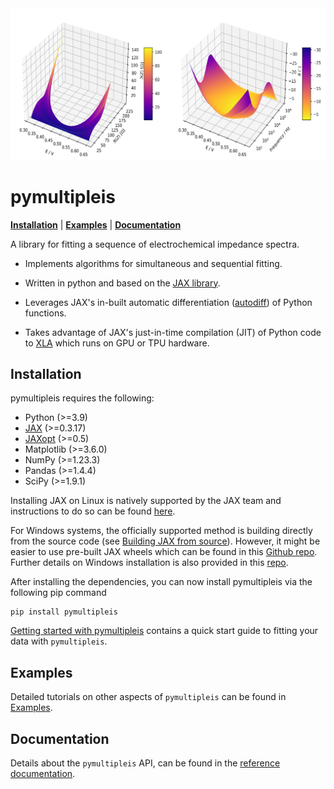 <div align="center">
<img src="https://github.com/richinex/pymultipleis/blob/main/docs/source/_static/z_bode.png" alt="logo"></img>
</div>


pymultipleis
=============

[**Installation**](#installation)
| [**Examples**](https://github.com/richinex/pymultipleis/tree/main/docs/source/examples)
| [**Documentation**](https://pymultipleis.readthedocs.io/en/latest/index.html)


A library for fitting a sequence of electrochemical impedance spectra.

- Implements algorithms for simultaneous and sequential fitting.

- Written in python and based on the [JAX library](https://github.com/google/jax).

- Leverages JAX's in-built automatic differentiation ([autodiff](https://jax.readthedocs.io/en/latest/notebooks/autodiff_cookbook.html)) of Python functions.

- Takes advantage of JAX's just-in-time compilation (JIT) of Python code to [XLA](https://www.tensorflow.org/xla) which runs on GPU or TPU hardware.


## Installation<a id="installation"></a>

pymultipleis requires the following:

-   Python (>=3.9)
-   [JAX](https://jax.readthedocs.io/en/latest/) (>=0.3.17)
-   [JAXopt](https://github.com/google/jaxopt/blob/main/README.md) (>=0.5)
-   Matplotlib (>=3.6.0)
-   NumPy (>=1.23.3)
-   Pandas (>=1.4.4)
-   SciPy (>=1.9.1)

Installing JAX on Linux is natively supported by the JAX team and instructions to do so can be found [here](https://github.com/google/jax#installation).

For Windows systems, the officially supported method is building directly from the source code (see [Building JAX from source](https://jax.readthedocs.io/en/latest/developer.html#building-from-source)).
However, it might be easier to use pre-built JAX wheels which can be found in this [Github repo](https://github.com/cloudhan/jax-windows-builder). Further details
on Windows installation is also provided in this [repo](https://github.com/Dipolar-Quantum-Gases/jaxfit/blob/main/README.md).


After installing the dependencies, you can now install pymultipleis via the following pip command

```
pip install pymultipleis
```

[Getting started with pymultipleis](https://pymultipleis.readthedocs.io/en/latest/quick-start-guide.html#) contains a quick start guide to
fitting your data with ``pymultipleis``.


## Examples

Detailed tutorials on other aspects of ``pymultipleis`` can be found in [Examples](https://github.com/richinex/pymultipleis/tree/main/docs/source/examples).

## Documentation

Details about the ``pymultipleis`` API, can be found in the [reference documentation](https://pymultipleis.readthedocs.io/en/latest/index.html).



